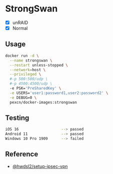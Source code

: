 # StrongSwan

- [x] unRAID
- [x] Normal

## Usage

```sh
docker run -d \
  --name strongswan \
  --restart unless-stopped \
  --network=host \
  --privileged \
  #-p 500:500/udp \
  #-p 4500:4500/udp \
  -e PSK='PreSharedKey' \
  -e USERS='user1:password1,user2:password2' \
  -e DEBUG=0 \
  pexcn/docker-images:strongswan
```

## Testing

```sh
iOS 16                   --> passed
Android 11               --> passed
Windows 10 Pro 1909      --> failed
```

## Reference

- [@hwdsl2/setup-ipsec-vpn](https://github.com/hwdsl2/setup-ipsec-vpn/blob/master/docs/clients-xauth.md)
